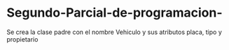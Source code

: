 # Segundo-Parcial-de-programacion-

Se crea la clase padre con el nombre Vehiculo y sus atributos placa, tipo y propietario